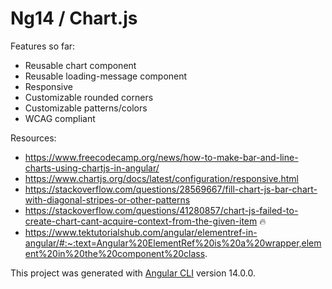 # Ng14 / Chart.js

Features so far:
- Reusable chart component
- Reusable loading-message component
- Responsive
- Customizable rounded corners
- Customizable patterns/colors
- WCAG compliant

Resources:
- https://www.freecodecamp.org/news/how-to-make-bar-and-line-charts-using-chartjs-in-angular/
- https://www.chartjs.org/docs/latest/configuration/responsive.html
- https://stackoverflow.com/questions/28569667/fill-chart-js-bar-chart-with-diagonal-stripes-or-other-patterns
- https://stackoverflow.com/questions/41280857/chart-js-failed-to-create-chart-cant-acquire-context-from-the-given-item 🔥
- https://www.tektutorialshub.com/angular/elementref-in-angular/#:~:text=Angular%20ElementRef%20is%20a%20wrapper,element%20in%20the%20component%20class.

This project was generated with [Angular CLI](https://github.com/angular/angular-cli) version 14.0.0.